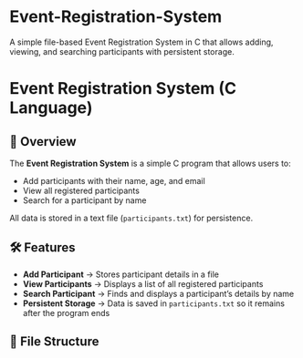 # Event-Registration-System
A simple file-based Event Registration System in C that allows adding, viewing, and searching participants with persistent storage.
# Event Registration System (C Language)

## 📌 Overview
The **Event Registration System** is a simple C program that allows users to:
- Add participants with their name, age, and email
- View all registered participants
- Search for a participant by name

All data is stored in a text file (`participants.txt`) for persistence.

## 🛠 Features
- **Add Participant** → Stores participant details in a file
- **View Participants** → Displays a list of all registered participants
- **Search Participant** → Finds and displays a participant’s details by name
- **Persistent Storage** → Data is saved in `participants.txt` so it remains after the program ends

## 📂 File Structure

